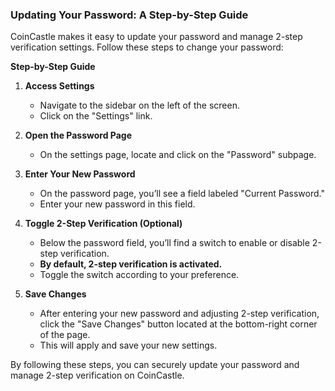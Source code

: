### Updating Your Password: A Step-by-Step Guide

CoinCastle makes it easy to update your password and manage 2-step verification settings. Follow these steps to change your password:

**Step-by-Step Guide**

1. **Access Settings**

   - Navigate to the sidebar on the left of the screen.
   - Click on the "Settings" link.

2. **Open the Password Page**

   - On the settings page, locate and click on the "Password" subpage.

3. **Enter Your New Password**

   - On the password page, you’ll see a field labeled "Current Password."
   - Enter your new password in this field.

4. **Toggle 2-Step Verification (Optional)**

   - Below the password field, you’ll find a switch to enable or disable 2-step verification.
   - **By default, 2-step verification is activated.**
   - Toggle the switch according to your preference.

5. **Save Changes**
   - After entering your new password and adjusting 2-step verification, click the "Save Changes" button located at the bottom-right corner of the page.
   - This will apply and save your new settings.

By following these steps, you can securely update your password and manage 2-step verification on CoinCastle.
